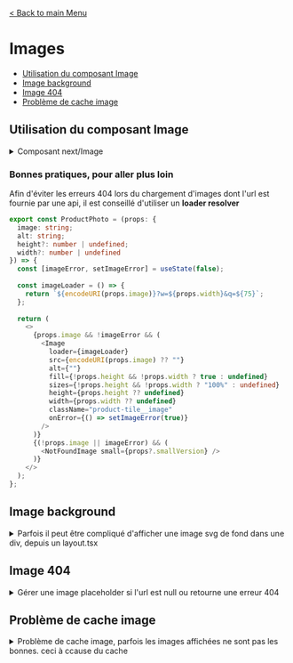 [< Back to main Menu](https://github.com/gsoulie/react-resources/blob/master/react-presentation.md)    

# Images

* [Utilisation du composant Image](#utilisation-du-composant-image)
* [Image background](#image-background)
* [Image 404](#image-404)    
* [Problème de cache image](#problème-de-cache-image)     

## Utilisation du composant Image

<details>
  <summary>
    Composant next/Image
  </summary>

L'utilisation du composant ````<Image>```` de Next impose de renseigner une ````height```` et une ````width````. Cependant, lors de l'utilisation d'images dynamiques (provenant d'une url), nous n'avons pas forcément accès à ces informations.
Si l'on souhaite donc faire en sorte que l'image s'adapte à son conteneur, il faut renseigner les propriétés ````fill```` et ````sizes=100%```` du composant image, et créer une classe css spécifique.

Afin d'éviter un warning de type 

````
Image with src "<image-source-url>" has "fill" and parent element with invalid "position". Provided "static" should be one of absolute,fixed,relative.
````

Il faut aussi configurer la div parent comme ayant une position relative.

````html
<div style={{ position: "relative" }}>
  <Image
      src={encodeURI(props.url)}
      alt={""}
      fill
      sizes="100%"
      className="product-tile__image"
      onError={() => setImageError(true)}
    />
</div>
````

*css*

````css
.product-tile__image {
  object-fit: contain;
  position: relative !important;
}
````

</details>

### Bonnes pratiques, pour aller plus loin

Afin d'éviter les erreurs 404 lors du chargement d'images dont l'url est fournie par une api, il est conseillé d'utiliser un **loader resolver**

````typescript
export const ProductPhoto = (props: {
  image: string;
  alt: string;
  height?: number | undefined;
  width?: number | undefined
}) => {
  const [imageError, setImageError] = useState(false);
  
  const imageLoader = () => {
    return `${encodeURI(props.image)}?w=${props.width}&q=${75}`;
  };
  
  return (
    <>
      {props.image && !imageError && (
        <Image
          loader={imageLoader}
          src={encodeURI(props.image) ?? ""}
          alt={""}
          fill={!props.height && !props.width ? true : undefined}
          sizes={!props.height && !props.width ? "100%" : undefined}
          height={props.height ?? undefined}
          width={props.width ?? undefined}
          className="product-tile__image"
          onError={() => setImageError(true)}
        />
      )}
      {(!props.image || imageError) && (
        <NotFoundImage small={props?.smallVersion} />
      )}
    </>
  );
};
````

## Image background

<details>
  <summary>Parfois il peut être compliqué d'afficher une image svg de fond dans une div, depuis un layout.tsx</summary>

````typescript
const styles = {
	headerImage: {"backgroundImage": "url(/" + process.env.URL_PATH_PREFIX + "/images/myBackground.svg)"}
}

return (
	<html>
		<body>
			<div style={styles.headerImage}>
)
````
</details>

## Image 404

<details>
  <summary>Gérer une image placeholder si l'url est null ou retourne une erreur 404</summary>


````typescript
import BrokenImage from "@/assets/icons/noimage.svg";

const ProductPhoto = (props: { image: string, alt: string }) => {
  
  const [imageError, setImageError] = useState(false);

  return (
    <div
      className="product-tile__wrapper__product-image"
      style={{ position: "relative" }}
    >
      {(props.image && !imageError) && (
        <Image
          src={props.image ?? ""}
          alt={""}
          fill
          sizes="100%"
          className="product-tile__image"
          onError={() => setImageError(true)}
        />
      )}
      {(!props.image || imageError) && (
        <div className="brokenImage-wrapper">
          <BrokenImage stroke="#c2c3c7" height="64px" width="64px" />
          <span className="small-text">{Texts.global.noImage}</span>
        </div>
      )}
    </div>
  );
}
````

</details>

## Problème de cache image

<details>
	<summary>Problème de cache image, parfois les images affichées ne sont pas les bonnes. ceci à ccause du cache</summary>

````typescript
<Link
    href={image}
    rel="preload"	// <--- ajout
    className="profession-tile-link"
    style={{ position: "relative" }}
  >
    <Image
      src={image}
      alt={`Logo`}
      fill
      sizes="100%"
      priority
      className="profession-tile__image"
    />
  </Link>
````
</details>
